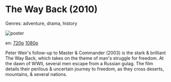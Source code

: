 # The Way Back (2010)

Genres: adventure, drama, history

![poster](http://image.tmdb.org/t/p/w500/5lPRuICgmMmdrBr6qMNl80psEGo.jpg)

en:
  [720p](magnet:?xt=urn:btih:D63CE1F69B4D4A498337A52A7C363E3DA231B17F&tr=udp://glotorrents.pw:6969/announce&tr=udp://tracker.opentrackr.org:1337/announce&tr=udp://torrent.gresille.org:80/announce&tr=udp://tracker.openbittorrent.com:80&tr=udp://tracker.coppersurfer.tk:6969&tr=udp://tracker.leechers-paradise.org:6969&tr=udp://p4p.arenabg.ch:1337&tr=udp://tracker.internetwarriors.net:1337)
  [1080p](magnet:?xt=urn:btih:DC71CF906C83FB3927A011C84DFA929A637A5277&tr=udp://glotorrents.pw:6969/announce&tr=udp://tracker.opentrackr.org:1337/announce&tr=udp://torrent.gresille.org:80/announce&tr=udp://tracker.openbittorrent.com:80&tr=udp://tracker.coppersurfer.tk:6969&tr=udp://tracker.leechers-paradise.org:6969&tr=udp://p4p.arenabg.ch:1337&tr=udp://tracker.internetwarriors.net:1337)
  


Peter Weir's follow-up to Master &amp; Commander (2003) is the stark &amp; brilliant The Way Back, which takes on the theme of man's struggle for freedom. At the dawn of WWII, several men escape from a Russian gulag. The film details their perilous &amp; uncertain journey to freedom, as they cross deserts, mountains, &amp; several nations.